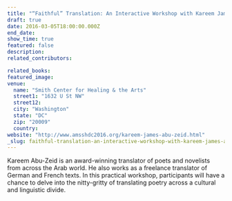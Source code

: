 ```yaml
---
title: "“Faithful” Translation: An Interactive Workshop with Kareem James Abu-Zeid"
draft: true
date: 2016-03-05T18:00:00.000Z
end_date:
show_time: true
featured: false
description:
related_contributors:

related_books:
featured_image: 
venue:
  name: "Smith Center for Healing & the Arts"
  street1: "1632 U St NW"
  street12:
  city: "Washington"
  state: "DC"
  zip: "20009"
  country:
website: "http://www.amsshdc2016.org/kareem-james-abu-zeid.html"
_slug: faithful-translation-an-interactive-workshop-with-kareem-james-abu-zeid
---
```


Kareem Abu-Zeid is an award-winning translator of poets and novelists from across the Arab world. He also works as a freelance translator of German and French texts. In this practical workshop, participants will have a chance to delve into the nitty-gritty of translating poetry across a cultural and linguistic divide.

